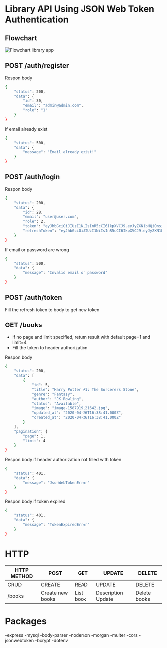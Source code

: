 

# Library API Using JSON Web Token Authentication
## Flowchart
![Flowchart library app](https://user-images.githubusercontent.com/64117390/80322212-bcd29c80-884d-11ea-9d45-37565f130d4b.jpg)

## POST /auth/register

Respon body

```sh
{
    "status": 200,
    "data": {
        "id": 30,
        "email": "admin@admin.com",
        "role": "1"
    }
}
```
If email already exist
```sh
{
    "status": 500,
    "data": {
        "message": "Email already exist!"
    }
}
```

## POST /auth/login
Respon body
```sh
{
    "status": 200,
    "data": {
        "id": 28,
        "email": "user@user.com",
        "role": 2,
        "token": "eyJhbGciOiJIUzI1NiIsInR5cCI6IkpXVCJ9.eyJyZXN1bHQiOnsiaWQiOjI4LCJlbWFpbCI6InVzZXJAdXNlci5jb20iLCJyb2xlIjoyfSwiaWF0IjoxNTg3OTQwODMwLCJleHAiOjE1ODc5NDA4NTB9.UWk6vgRHejy_EEPhPaQZxjMvsHpISZoFVNcDhUt-fck",
        "refreshToken": "eyJhbGciOiJIUzI1NiIsInR5cCI6IkpXVCJ9.eyJyZXN1bHQiOnsiaWQiOjI4LCJlbWFpbCI6InVzZXJAdXNlci5jb20iLCJyb2xlIjoyfSwiaWF0IjoxNTg3OTQwODMwfQ.63ScfXL_oVdfoZGeW_Q0U82TPcgt_lpuH7_TwJ1Y7LQ"
    }
}
```
If email or password are wrong

```sh
{
    "status": 500,
    "data": {
        "message": "Invalid email or password"
    }
}
```
## POST /auth/token
Fill the refresh token to body to get new token
## GET /books
 - If no page and limit specified, return result with default page=1 and limit=4
 - Fill the token to header authorization
 
 Respon body
```sh
{
    "status": 200,
    "data": [
        {
            "id": 5,
            "title": "Harry Potter #1: The Sorcerers Stone",
            "genre": "Fantasy",
            "author": "JK Rowling",
            "status": "Available",
            "image": "image-1587919121642.jpg",
            "updated_at": "2020-04-26T16:38:41.000Z",
            "created_at": "2020-04-26T16:38:41.000Z"
        }
    ],
    "pagination": {
        "page": 1,
        "limit": 4
    }
}
```
Respon body if header authorization not filled with token
```sh
{
    "status": 401,
    "data": {
        "message": "JsonWebTokenError"
    }
}
```
Respon body if token expired
```sh
{
    "status": 401,
    "data": {
        "message": "TokenExpiredError"
    }
}
```
# HTTP
| HTTP METHOD | POST | GET | UPDATE | DELETE
| ------ | ------ | ------ | ------ | ------ |
| CRUD | CREATE | READ | UPDATE | DELETE
| /books | Create new books | List book | Description Update | Delete books

# Packages
-express
-mysql
-body-parser
-nodemon
-morgan
-multer
-cors
-jsonwebtoken
-bcrypt
-dotenv


